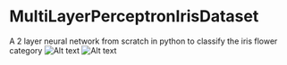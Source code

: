 # MultiLayerPerceptronIrisDataset
A 2 layer neural network from scratch in python to classify the iris flower category
![Alt text](input.jpg?raw=true "Input")
![Alt text](output.jpg?raw=true "Output")
